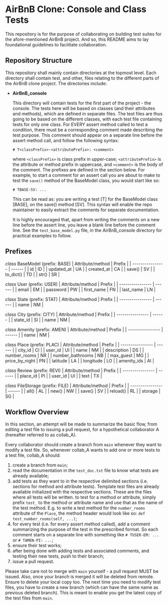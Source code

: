 # AirBnB Clone: Console and Class Tests
This repository is for the purpose of collaborating on building test suites for the afore-mentioned AirBnB project. And so, this README aims to lay foundational guidelines to facilitate collaboration.

## Repository Structure
This repository shall mainly contain directories at the topmost level. Each directory shall contain test, and other, files relating to the different parts of the AirBnB clone project. The directories include:
- **AirBnB_console**

   This directory will contain tests for the first part of the project - the console. The tests here will be based on classes (and their attributes and methods), which are defined in separate files. The test files are thus going to be based on the different classes, with each test file containing tests for only one class. For EVERY assert method called to test a condition, there must be a corresponding comment made describing the test purpose. This comment should appear on a separate line before the assert method call, and follow the following syntax:

   `# T<classPrefix>-<attributePrefix>: <comment>`

   where `<classPrefix>` is class prefix in upper-case; `<attributePrefix>` is the attribute or method prefix in uppercase, and `<comment>` is the body of the comment. The prefixes are defined in the section below. For example, to start a comment for an assert call you are about to make to test the `save()` method of the BaseModel class, you would start like so:

   `# TBASE-SV: ...`

   This can be read as: you are writing a test [T] for the BaseModel class [BASE], on the save() method [SV]. This syntax will enable the repo maintainer to easily extract the comments for separate documentation.

   It is highly encouraged that, apart from writing the comments on a new line before the assert line, you leave a blank line before the comment line. See the `test_base_model.py` file, in the AirBnB_console directory for practical examples to follow.

## Prefixes
*class* BaseModel (prefix: BASE)
| Attribute/method | Prefix |
| ---------------- | ------ |
| id               | ID     |
| updated_at       | UA     |
| created_at       | CA     |
| save()           | SV     |
| to_dict()        | TD     |
| str()            | SR     |



*class* User (prefix: USER)
| Attribute/method | Prefix |
| ---------------- | ------ |
| email            | EM     |
| password         | PW     |
| first_name       | FN     |
| last_name        | LN     |



*class* State (prefix: STAT)
| Attribute/method | Prefix |
| ---------------- | ------ |
| name		   | NM     |



*class* City (prefix: CITY)
| Attribute/method | Prefix |
| ---------------- | ------ |
| state_id	   | SI     |
| name		   | NM     |



*class* Amenity (prefix: AMEN)
| Attribute/method | Prefix |
| ---------------- | ------ |
| name		   | NM     |



*class* Place (prefix: PLAC)
| Attribute/method | Prefix |
| ---------------- | ------ |
| city_id	   | CI     |
| user_id	   | UI     |
| name		   | NM     |
| description	   | DS     |
| number_rooms	   | NR     |
| number_bathrooms | NB     |
| max_guest	   | MG     |
| price_by_night   | PN     |
| latitude	   | LA     |
| longitude	   | LO     |
| amenity_ids	   | AI     |



*class* Review (prefix: REVI)
| Attribute/method | Prefix |
| ---------------- | ------ |
| place_id	   | PI     |
| user_id	   | UI     |
| text		   | TX     |



*class* FileStorage (prefix: FILE)
| Attribute/method | Prefix |
| ---------------- | ------ |
| all()		   | AL     |
| new()		   | NW     |
| save()	   | SV     |
| reload()	   | RL     |
| storage	   | SG     |


## Workflow Overview
In this section, an attempt will be made to summarize the basic flow, from editing a test file to issuing a pull request, for a hypothetical collaborator A (hereafter referred to as collab_A).

Every collaborator should create a branch from `main` whenever they want to modify a test file. So, whenever collab_A wants to add one or more tests to a test file, collab_A should:
1. create a branch from `main`;
2. read the documentation in the `test_doc.txt` file to know what tests are already available;
3. add tests as they want to in the respective delimited sections (i.e. sections for method and attribute tests). Template test files are already available initialized with the respective sections. These are the files where all tests will be written. to test for a method or attribute, simply prefix `test_` to the method or attribute name and use that as the name of the test method. E.g. to write a test method for the `number_rooms` attribute of the `Place`, the method header would look like so: `def test_number_rooms(self, ...)`;
4. for every test (i.e. for every assert method called), add a comment summarizing the purpose of the test in the prescribed format. So each comment starts on a separate line with something like `# TUSER-EM: ...` or `# TAMEN-PI: ...`;
5. ensure their test works;
6. after being done with adding tests and associated comments, and testing their new tests, push to their branch;
7. issue a pull request.

Please take care not to merge with `main` yourself - a pull request MUST be issued. Also, once your branch is merged it will be deleted from remote. Ensure to delete your local copy too. The next time you need to modify test files, you have to create a new branch (which can have the same name as previous deleted branch). This is meant to enable you get the latest copy of the test files from `main`.
